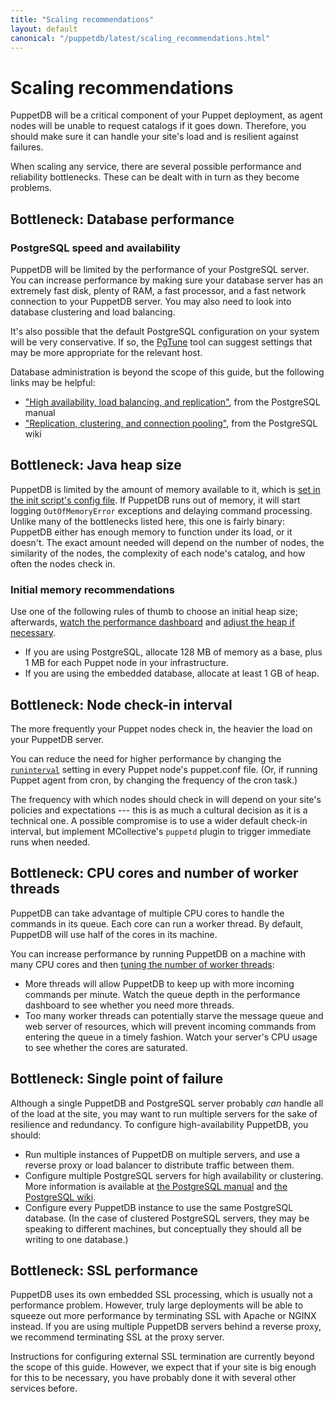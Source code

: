 ```yaml
---
title: "Scaling recommendations"
layout: default
canonical: "/puppetdb/latest/scaling_recommendations.html"
---
```

# Scaling recommendations

[configure_heap]: ./configure.html#configuring-the-java-heap-size
[dashboard]: ./maintain_and_tune.html#monitor-the-performance-dashboard
[heap]: ./maintain_and_tune.html#tune-the-max-heap-size
[threads]: ./maintain_and_tune.html#tune-the-number-of-threads
[postgres]: ./configure.html#using-postgresql
[pg_ha]: http://www.postgresql.org/docs/current/interactive/high-availability.html
[pg_replication]: http://wiki.postgresql.org/wiki/Replication,_Clustering,_and_Connection_Pooling
[ram]: #bottleneck-java-heap-size
[runinterval]: {{puppet}}/configuration.html#runinterval

PuppetDB will be a critical component of your Puppet deployment, as agent nodes will be unable to request catalogs if it goes down. Therefore, you should make sure it can handle your site's load and is resilient against failures.

When scaling any service, there are several possible performance and reliability bottlenecks. These can be dealt with in turn as they become problems.


## Bottleneck: Database performance

### PostgreSQL speed and availability

PuppetDB will be limited by the performance of your PostgreSQL server.
You can increase performance by making sure your database server has an
extremely fast disk, plenty of RAM, a fast processor, and a fast
network connection to your PuppetDB server. You may also need to look
into database clustering and load balancing.

It's also possible that the default PostgreSQL configuration on your
system will be very conservative. If so, the
[PgTune](http://pgfoundry.org/projects/pgtune/) tool can suggest
settings that may be more appropriate for the relevant host.

Database administration is beyond the scope of this guide, but the
following links may be helpful:

* ["High availability, load balancing, and replication"][pg_ha], from the PostgreSQL manual
* ["Replication, clustering, and connection pooling"][pg_replication], from the PostgreSQL wiki

## Bottleneck: Java heap size

PuppetDB is limited by the amount of memory available to it, which is [set in the init script's config file][configure_heap]. If PuppetDB runs out of memory, it will start logging `OutOfMemoryError` exceptions and delaying command processing. Unlike many of the bottlenecks listed here, this one is fairly binary: PuppetDB either has enough memory to function under its load, or it doesn't. The exact amount needed will depend on the number of nodes, the similarity of the nodes, the complexity of each node's catalog, and how often the nodes check in.

### Initial memory recommendations

Use one of the following rules of thumb to choose an initial heap size; afterwards, [watch the performance dashboard][dashboard] and [adjust the heap if necessary][heap].

* If you are using PostgreSQL, allocate 128 MB of memory as a base, plus 1 MB for each Puppet node in your infrastructure.
* If you are using the embedded database, allocate at least 1 GB of heap.

## Bottleneck: Node check-in interval

The more frequently your Puppet nodes check in, the heavier the load on your PuppetDB server.

You can reduce the need for higher performance by changing the [`runinterval`][runinterval] setting in every Puppet node's puppet.conf file. (Or, if running Puppet agent from cron, by changing the frequency of the cron task.)

The frequency with which nodes should check in will depend on your site's policies and expectations --- this is as much a cultural decision as it is a technical one. A possible compromise is to use a wider default check-in interval, but implement MCollective's `puppetd` plugin to trigger immediate runs when needed.

## Bottleneck: CPU cores and number of worker threads

PuppetDB can take advantage of multiple CPU cores to handle the commands in its queue. Each core can run a worker thread. By default, PuppetDB will use half of the cores in its machine.

You can increase performance by running PuppetDB on a machine with many CPU cores and then [tuning the number of worker threads][threads]:

* More threads will allow PuppetDB to keep up with more incoming commands per minute. Watch the queue depth in the performance dashboard to see whether you need more threads.
* Too many worker threads can potentially starve the message queue and web server of resources, which will prevent incoming commands from entering the queue in a timely fashion. Watch your server's CPU usage to see whether the cores are saturated.

## Bottleneck: Single point of failure

Although a single PuppetDB and PostgreSQL server probably _can_ handle all of the load at the site, you may want to run multiple servers for the sake of resilience and redundancy. To configure high-availability PuppetDB, you should:

* Run multiple instances of PuppetDB on multiple servers, and use a reverse proxy or load balancer to distribute traffic between them.
* Configure multiple PostgreSQL servers for high availability or clustering. More information is available at [the PostgreSQL manual][pg_ha] and [the PostgreSQL wiki][pg_replication].
* Configure every PuppetDB instance to use the same PostgreSQL database. (In the case of clustered PostgreSQL servers, they may be speaking to different machines, but conceptually they should all be writing to one database.)


## Bottleneck: SSL performance

PuppetDB uses its own embedded SSL processing, which is usually not a performance problem. However, truly large deployments will be able to squeeze out more performance by terminating SSL with Apache or NGINX instead. If you are using multiple PuppetDB servers behind a reverse proxy, we recommend terminating SSL at the proxy server.

Instructions for configuring external SSL termination are currently beyond the scope of this guide. However, we expect that if your site is big enough for this to be necessary, you have probably done it with several other services before.
